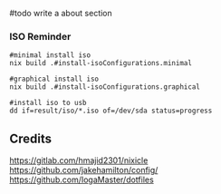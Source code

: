 #todo write a about section

### ISO Reminder

```
#minimal install iso
nix build .#install-isoConfigurations.minimal

#graphical install iso
nix build .#install-isoConfigurations.graphical

#install iso to usb
dd if=result/iso/*.iso of=/dev/sda status=progress
```

## Credits

https://gitlab.com/hmajid2301/nixicle
https://github.com/jakehamilton/config/
https://github.com/IogaMaster/dotfiles
